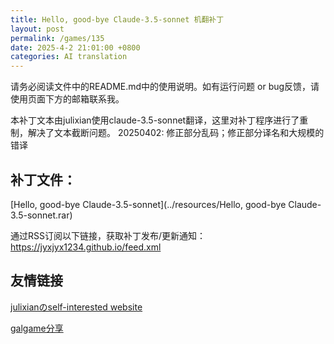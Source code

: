 ```yaml
---
title: Hello, good-bye Claude-3.5-sonnet 机翻补丁
layout: post
permalink: /games/135
date: 2025-4-2 21:01:00 +0800
categories: AI translation
---
```



请务必阅读文件中的README.md中的使用说明。如有运行问题 or bug反馈，请使用页面下方的邮箱联系我。

本补丁文本由julixian使用claude-3.5-sonnet翻译，这里对补丁程序进行了重制，解决了文本截断问题。
20250402: 修正部分乱码；修正部分译名和大规模的错译

## 补丁文件：

[Hello, good-bye Claude-3.5-sonnet](../resources/Hello, good-bye Claude-3.5-sonnet.rar)

 

通过RSS订阅以下链接，获取补丁发布/更新通知：https://jyxjyx1234.github.io/feed.xml

## 友情链接

[julixianのself-interested website](https://julixian-siw.worldsystem.top/) 

[galgame分享](https://t.me/galgpt)
